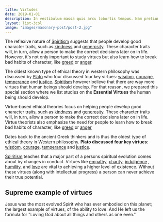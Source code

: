 ```yaml
---
title: Virtudes
date: 2019-01-01
description: In vestibulum massa quis arcu lobortis tempus. Nam pretium arcu in odio vulputate luctus.
layout: list-3col
image: "images/masonary-post/post-2.jpg"
---
```


The reflexive nature of [Spiritism](/spiritism) suggests that people develop
good character traits, such as [kindness](kindness) and
[generosity](generosity). These character traits will, in turn, allow a person
to make the correct decisions later on in life. However, it's not only important
to study virtues but also learn how to break bad habits of character, like
[greed](/studies/vices/greed) or [anger](/studies/vices/anger).

The oldest known type of ethical theory in western philosophy was discussed by
[Plato](https://en.wikipedia.org/wiki/Plato) who four discussed four key
virtues: [wisdom](wisdom), [courage](courage), [temperance](temperance) and
[justice](justice). [Spiritism](/spiritism) however believe that there are way
more virtues that human beings should develop. For that reason, we prepared this
special section where we list studies on the **Essential Virtues** the human
being should develop.

Virtue-based ethical theories focus on helping people develop good character
traits, such as [kindness](kindness) and [generosity](generosity). These
character traits will, in turn, allow a person to make the correct decisions
later on in life. Virtue theorists also emphasize the need for people to learn
how to break bad habits of character, like [greed](greed) or [anger](anger)

Dates back to the ancient Greek thinkers and is thus the oldest type of ethical
theory in Western philosophy. **Plato discussed four key virtues**:
[wisdom](wisdom), [courage](courage), [temperance](temperance) and
[justice](justice).

[Spiritism](/spiritism) teaches that a major part of a persons spiritual
evolution comes about by changes in conduct. Virtues like [empathy](empathy),
[charity](charity), [indulgence](indulgence) , [humility](humility), and
[love](love) are vital to achieving a higher level of existence. Without these
virtues (along with intellectual progress) a person can never achieve their true
potential. 

## Supreme example of virtues
Jesus was the most evolved Spirit who has ever embodied on this planet; the largest
example of virtues, of the ability to love. And He left us the formula for
"Loving God about all things and others as one
even."

